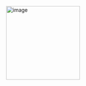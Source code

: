 <img src="https://github.com/user-attachments/assets/f28ba273-646e-45c7-9e31-0d28f6bfab75" alt="image" width="200" height="200">



